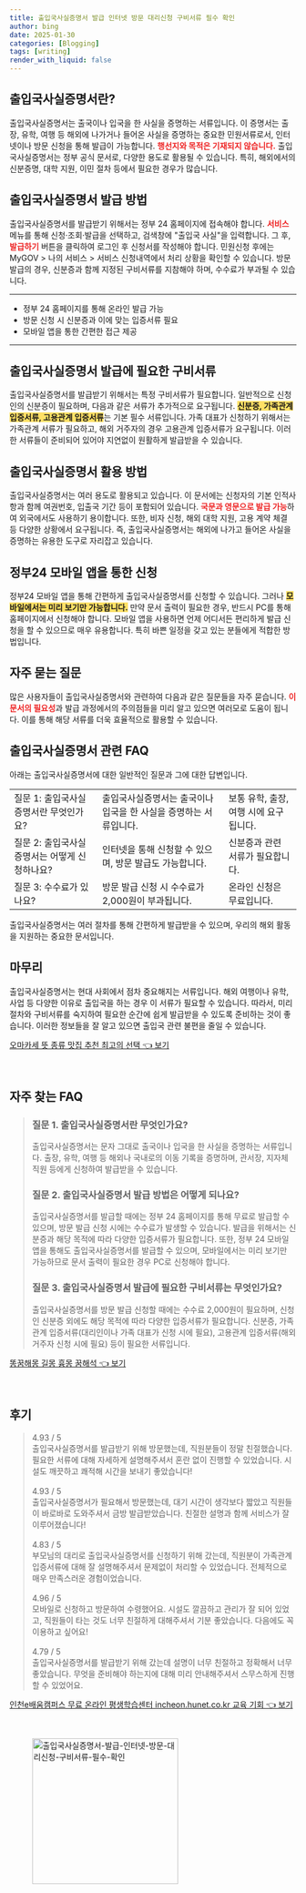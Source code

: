 ```yaml
---
title: 출입국사실증명서 발급 인터넷 방문 대리신청 구비서류 필수 확인
author: bing
date: 2025-01-30
categories: [Blogging]
tags: [writing]
render_with_liquid: false
---
```



<h2 id='출입국사실증명서란'>출입국사실증명서란?</h2>

<p>출입국사실증명서는 출국이나 입국을 한 사실을 증명하는 서류입니다. 이 증명서는 출장, 유학, 여행 등 해외에 나가거나 들어온 사실을 증명하는 중요한 민원서류로서, 인터넷이나 방문 신청을 통해 발급이 가능합니다. <b><span style="color: #ee2323;">행선지와 목적은 기재되지 않습니다.</span></b> 출입국사실증명서는 정부 공식 문서로, 다양한 용도로 활용될 수 있습니다. 특히, 해외에서의 신분증명, 대학 지원, 이민 절차 등에서 필요한 경우가 많습니다.</p>

<h2 id='출입국사실증명서 발급 방법'>출입국사실증명서 발급 방법</h2>

<p>출입국사실증명서를 발급받기 위해서는 정부 24 홈페이지에 접속해야 합니다. <b><span style="color: #ee2323;">서비스</span></b> 메뉴를 통해 신청·조회·발급을 선택하고, 검색창에 "출입국 사실"을 입력합니다. 그 후, <b><span style="color: #ee2323;">발급하기</span></b> 버튼을 클릭하여 로그인 후 신청서를 작성해야 합니다. 민원신청 후에는 MyGOV > 나의 서비스 > 서비스 신청내역에서 처리 상황을 확인할 수 있습니다. 방문 발급의 경우, 신분증과 함께 지정된 구비서류를 지참해야 하며, 수수료가 부과될 수 있습니다.</p>

<hr />

<ul>
    <li>정부 24 홈페이지를 통해 온라인 발급 가능</li>
    <li>방문 신청 시 신분증과 이에 맞는 입증서류 필요</li>
    <li>모바일 앱을 통한 간편한 접근 제공</li>
</ul>

<hr />

<h2 id='필요 서류'>출입국사실증명서 발급에 필요한 구비서류</h2>

<p>출입국사실증명서를 발급받기 위해서는 특정 구비서류가 필요합니다. 일반적으로 신청인의 신분증이 필요하며, 다음과 같은 서류가 추가적으로 요구됩니다. <b><span style="background-color: #ffe066;">신분증, 가족관계 입증서류, 고용관계 입증서류</span></b>는 기본 필수 서류입니다. 가족 대표가 신청하기 위해서는 가족관계 서류가 필요하고, 해외 거주자의 경우 고용관계 입증서류가 요구됩니다. 이러한 서류들이 준비되어 있어야 지연없이 원활하게 발급받을 수 있습니다.</p>

<h2 id='출입국사실증명서 활용 방법'>출입국사실증명서 활용 방법</h2>

<p>출입국사실증명서는 여러 용도로 활용되고 있습니다. 이 문서에는 신청자의 기본 인적사항과 함께 여권번호, 입출국 기간 등이 포함되어 있습니다. <b><span style="color: #ee2323;">국문과 영문으로 발급 가능</span></b>하여 외국에서도 사용하기 용이합니다. 또한, 비자 신청, 해외 대학 지원, 고용 계약 체결 등 다양한 상황에서 요구됩니다. 즉, 출입국사실증명서는 해외에 나가고 들어온 사실을 증명하는 유용한 도구로 자리잡고 있습니다.</p>

<h2 id='정부24 모바일 앱을 통한 신청'>정부24 모바일 앱을 통한 신청</h2>

<p>정부24 모바일 앱을 통해 간편하게 출입국사실증명서를 신청할 수 있습니다. 그러나 <b><span style="background-color: #ffe066;">모바일에서는 미리 보기만 가능합니다.</span></b> 만약 문서 출력이 필요한 경우, 반드시 PC를 통해 홈페이지에서 신청해야 합니다. 모바일 앱을 사용하면 언제 어디서든 편리하게 발급 신청을 할 수 있으므로 매우 유용합니다. 특히 바쁜 일정을 갖고 있는 분들에게 적합한 방법입니다.</p>

<h2 id='자주 묻는 질문'>자주 묻는 질문</h2>

<p>많은 사용자들이 출입국사실증명서와 관련하여 다음과 같은 질문들을 자주 묻습니다. <b><span style="color: #ee2323;">이 문서의 필요성</span></b>과 발급 과정에서의 주의점들을 미리 알고 있으면 여러모로 도움이 됩니다. 이를 통해 해당 서류를 더욱 효율적으로 활용할 수 있습니다.</p>

<h2 id='출입국사실증명서 관련 FAQ'>출입국사실증명서 관련 FAQ</h2>

<p>아래는 출입국사실증명서에 대한 일반적인 질문과 그에 대한 답변입니다.</p>

<table>
    <tr>
        <td>질문 1: 출입국사실증명서란 무엇인가요?</td>
        <td>출입국사실증명서는 출국이나 입국을 한 사실을 증명하는 서류입니다.</td>
        <td>보통 유학, 출장, 여행 시에 요구됩니다.</td>
    </tr>
    <tr>
        <td>질문 2: 출입국사실증명서는 어떻게 신청하나요?</td>
        <td>인터넷을 통해 신청할 수 있으며, 방문 발급도 가능합니다.</td>
        <td>신분증과 관련 서류가 필요합니다.</td>
    </tr>
    <tr>
        <td>질문 3: 수수료가 있나요?</td>
        <td>방문 발급 신청 시 수수료가 2,000원이 부과됩니다.</td>
        <td>온라인 신청은 무료입니다.</td>
    </tr>
</table>

<p>출입국사실증명서는 여러 절차를 통해 간편하게 발급받을 수 있으며, 우리의 해외 활동을 지원하는 중요한 문서입니다.</p>

<h2 id='마무리'>마무리</h2>

<p>출입국사실증명서는 현대 사회에서 점차 중요해지는 서류입니다. 해외 여행이나 유학, 사업 등 다양한 이유로 출입국을 하는 경우 이 서류가 필요할 수 있습니다. 따라서, 미리 절차와 구비서류를 숙지하여 필요한 순간에 쉽게 발급받을 수 있도록 준비하는 것이 좋습니다. 이러한 정보들을 잘 알고 있으면 출입국 관련 불편을 줄일 수 있습니다.</p>


<p><a class="click-button" title="오마카세 뜻 종류 맛집 추천 최고의 선택" href="https://24nara.github.io/posts/%EC%98%A4%EB%A7%88%EC%B9%B4%EC%84%B8-%EB%9C%BB-%EC%A2%85%EB%A5%98-%EB%A7%9B%EC%A7%91-%EC%B6%94%EC%B2%9C-%EC%B5%9C%EA%B3%A0%EC%9D%98-%EC%84%A0%ED%83%9D/" rel="dofollow">오마카세 뜻 종류 맛집 추천 최고의 선택 👈 보기</a></p><br>
<h2 id='자주_찾는_FAQ'>자주 찾는 FAQ</h2>
<div itemscope="" itemtype="https://schema.org/FAQPage"> 
<blockquote> 
<div itemscope="" itemprop="mainEntity" itemtype="https://schema.org/Question"> 
<h3 itemprop="name">질문 1. 출입국사실증명서란 무엇인가요?</h3> 
<div itemscope="" itemprop="acceptedAnswer" itemtype="https://schema.org/Answer"> 
<span itemprop="text"> <p>출입국사실증명서는 문자 그대로 출국이나 입국을 한 사실을 증명하는 서류입니다. 출장, 유학, 여행 등 해외나 국내로의 이동 기록을 증명하며, 관서장, 지자체 직원 등에게 신청하여 발급받을 수 있습니다.</p> </span> 
</div> 
</div> 
<div itemscope="" itemprop="mainEntity" itemtype="https://schema.org/Question"> 
<h3 itemprop="name">질문 2. 출입국사실증명서 발급 방법은 어떻게 되나요?</h3> 
<div itemscope="" itemprop="acceptedAnswer" itemtype="https://schema.org/Answer"> 
<span itemprop="text"> <p>출입국사실증명서를 발급할 때에는 정부 24 홈페이지를 통해 무료로 발급할 수 있으며, 방문 발급 신청 시에는 수수료가 발생할 수 있습니다. 발급을 위해서는 신분증과 해당 목적에 따라 다양한 입증서류가 필요합니다. 또한, 정부 24 모바일 앱을 통해도 출입국사실증명서를 발급할 수 있으며, 모바일에서는 미리 보기만 가능하므로 문서 출력이 필요한 경우 PC로 신청해야 합니다.</p> </span> 
</div> 
</div> 
<div itemscope="" itemprop="mainEntity" itemtype="https://schema.org/Question"> 
<h3 itemprop="name">질문 3. 출입국사실증명서 발급에 필요한 구비서류는 무엇인가요?</h3> 
<div itemscope="" itemprop="acceptedAnswer" itemtype="https://schema.org/Answer"> 
<span itemprop="text"> <p>출입국사실증명서를 방문 발급 신청할 때에는 수수료 2,000원이 필요하며, 신청인 신분증 외에도 해당 목적에 따라 다양한 입증서류가 필요합니다. 신분증, 가족관계 입증서류(대리인이나 가족 대표가 신청 시에 필요), 고용관계 입증서류(해외 거주자 신청 시에 필요) 등이 필요한 서류입니다.</p> </span> 
</div> 
</div> 
</blockquote> 
</div>
<p><a class="click-button" title="똥꿈해몽 길몽 흉몽 꿈해석" href="https://24nara.github.io/posts/%EB%98%A5%EA%BF%88%ED%95%B4%EB%AA%BD-%EA%B8%B8%EB%AA%BD-%ED%9D%89%EB%AA%BD-%EA%BF%88%ED%95%B4%EC%84%9D/" rel="dofollow">똥꿈해몽 길몽 흉몽 꿈해석 👈 보기</a></p><br>
<h2 id='후기'>후기</h2>
<div itemscope itemtype="https://schema.org/Product">
  <blockquote>
  <div itemprop="review" itemscope itemtype="https://schema.org/Review">
      <div itemprop="reviewRating" itemscope itemtype="https://schema.org/Rating"> <span itemprop="ratingValue">4.93</span> / <span itemprop="bestRating">5</span> </div>
      <span itemprop="reviewBody">출입국사실증명서를 발급받기 위해 방문했는데, 직원분들이 정말 친절했습니다. 필요한 서류에 대해 자세하게 설명해주셔서 혼란 없이 진행할 수 있었습니다. 시설도 깨끗하고 쾌적해 시간을 보내기 좋았습니다!</span>
  </div>
  <br>
  <div itemprop="review" itemscope itemtype="https://schema.org/Review">
      <div itemprop="reviewRating" itemscope itemtype="https://schema.org/Rating"> <span itemprop="ratingValue">4.93</span> / <span itemprop="bestRating">5</span> </div>
      <span itemprop="reviewBody">출입국사실증명서가 필요해서 방문했는데, 대기 시간이 생각보다 짧았고 직원들이 바로바로 도와주셔서 금방 발급받았습니다. 친절한 설명과 함께 서비스가 잘 이루어졌습니다!</span>
  </div>
  <br>
  <div itemprop="review" itemscope itemtype="https://schema.org/Review">
      <div itemprop="reviewRating" itemscope itemtype="https://schema.org/Rating"> <span itemprop="ratingValue">4.83</span> / <span itemprop="bestRating">5</span> </div>
      <span itemprop="reviewBody">부모님의 대리로 출입국사실증명서를 신청하기 위해 갔는데, 직원분이 가족관계 입증서류에 대해 잘 설명해주셔서 문제없이 처리할 수 있었습니다. 전체적으로 매우 만족스러운 경험이었습니다.</span>
  </div>
  <br>
  <div itemprop="review" itemscope itemtype="https://schema.org/Review">
      <div itemprop="reviewRating" itemscope itemtype="https://schema.org/Rating"> <span itemprop="ratingValue">4.96</span> / <span itemprop="bestRating">5</span> </div>
      <span itemprop="reviewBody">모바일로 신청하고 방문하여 수령했어요. 시설도 깔끔하고 관리가 잘 되어 있었고, 직원들이 타는 것도 너무 친절하게 대해주셔서 기분 좋았습니다. 다음에도 꼭 이용하고 싶어요!</span>
  </div>
  <br>
  <div itemprop="review" itemscope itemtype="https://schema.org/Review">
      <div itemprop="reviewRating" itemscope itemtype="https://schema.org/Rating"> <span itemprop="ratingValue">4.79</span> / <span itemprop="bestRating">5</span> </div>
      <span itemprop="reviewBody">출입국사실증명서를 발급받기 위해 갔는데 설명이 너무 친절하고 정확해서 너무 좋았습니다. 무엇을 준비해야 하는지에 대해 미리 안내해주셔서 스무스하게 진행할 수 있었어요.</span>
  </div>
  </blockquote>
</div>
<p><a class="click-button" title="인천e배움캠퍼스 무료 온라인 평생학습센터 incheon.hunet.co.kr 교육 기회" href="https://24nara.github.io/posts/%EC%9D%B8%EC%B2%9Ce%EB%B0%B0%EC%9B%80%EC%BA%A0%ED%8D%BC%EC%8A%A4-%EB%AC%B4%EB%A3%8C-%EC%98%A8%EB%9D%BC%EC%9D%B8-%ED%8F%89%EC%83%9D%ED%95%99%EC%8A%B5%EC%84%BC%ED%84%B0-incheon.hunet.co.kr-%EA%B5%90%EC%9C%A1-%EA%B8%B0%ED%9A%8C/" rel="dofollow">인천e배움캠퍼스 무료 온라인 평생학습센터 incheon.hunet.co.kr 교육 기회 👈 보기</a></p><br>
<figure class="image"><img src="https://24nara.github.io/assets/img/thumbnail/출입국사실증명서-발급-인터넷-방문-대리신청-구비서류-필수-확인.webp" alt="출입국사실증명서-발급-인터넷-방문-대리신청-구비서류-필수-확인" width="256" height="256"></figure>